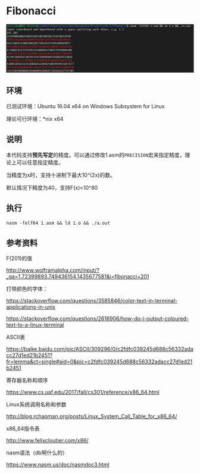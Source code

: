 # Fibonacci

![](./screenshot.png)

## 环境

已测试环境：Ubuntu 16.04 x64 on Windows Subsystem for Linux

理论可行环境：*nix x64

## 说明

本代码支持**预先写定**的精度。可以通过修改1.asm的`PRECISION`宏来指定精度，理论上可以任意指定精度。

当精度为x时，支持十进制下最大10^(2x)的数。

默认情况下精度为40，支持F(x)<10^80

## 执行

`nasm -felf64 1.asm && ld 1.o && ./a.out`

## 参考资料

F(201)的值

http://www.wolframalpha.com/input/?_ga=1.72399893.749436154.1435677581&i=fibonacci+201

打带颜色的字体：

https://stackoverflow.com/questions/3585846/color-text-in-terminal-applications-in-unix

https://stackoverflow.com/questions/2616906/how-do-i-output-coloured-text-to-a-linux-terminal

ASCII表

https://baike.baidu.com/pic/ASCII/309296/0/c2fdfc039245d688c56332adacc27d1ed21b2451?fr=lemma&ct=single#aid=0&pic=c2fdfc039245d688c56332adacc27d1ed21b2451

寄存器名称和顺序

https://www.cs.uaf.edu/2017/fall/cs301/reference/x86_64.html

Linux系统调用名称和参数

http://blog.rchapman.org/posts/Linux_System_Call_Table_for_x86_64/

x86_64指令表

http://www.felixcloutier.com/x86/

nasm语法（db啊什么的）

https://www.nasm.us/doc/nasmdoc3.html